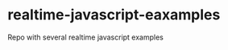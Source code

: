 realtime-javascript-eaxamples
=============================

Repo with several realtime javascript examples
